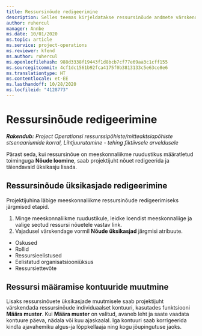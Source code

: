 ```yaml
---
title: Ressursinõude redigeerimine
description: Selles teemas kirjeldatakse ressursinõude andmete värskendamist.
author: ruhercul
manager: Annbe
ms.date: 10/01/2020
ms.topic: article
ms.service: project-operations
ms.reviewer: kfend
ms.author: ruhercul
ms.openlocfilehash: 988d3338f19443f1d8bcb7cf77e69aa3c1cff155
ms.sourcegitcommit: 4cf1dc1561b92fca4175f0b3813133c5e63ce8e6
ms.translationtype: HT
ms.contentlocale: et-EE
ms.lasthandoff: 10/28/2020
ms.locfileid: "4128773"
---
```

# <a name="edit-a-resource-requirement"></a>Ressursinõude redigeerimine

_**Rakendub:** Project Operationsi ressurssipõhiste/mitteaktsiapõhiste stsenaariumide korral,  Lihtjuurutamine - tehing fiktiivsele arveldusele_

Pärast seda, kui ressursinõue on meeskonnaliikme ruudustikus määratletud toiminguga **Nõude loomine**, saab projektijuht nõuet redigeerida ja täiendavaid üksikasju lisada.

## <a name="edit-resource-requirement-details"></a>Ressursinõude üksikasjade redigeerimine

Projektijuhina läbige meeskonnaliikme ressursinõude redigeerimiseks järgmised etapid.

1. Minge meeskonnaliikme ruudustikule, leidke loendist meeskonnaliige ja valige seotud ressursi nõuetele vastav link.
2. Vajadusel värskendage vormil **Nõude üksikasjad** järgmisi atribuute.

- Oskused
- Rollid
- Ressursieelistused
- Eelistatud organisatsiooniüksus
- Ressursiettevõte

## <a name="edit-resource-assignment-contours"></a>Ressursi määramise kontuuride muutmine

Lisaks ressursinõuete üksikasjade muutmisele saab projektijuht värskendada ressursinõude individuaalset kontuuri, kasutades funktsiooni **Määra muster**. Kui **Määra muster** on valitud, avaneb leht ja saate vaadata kontuure päeva, nädala või kuu ajaskaalal. Iga kontuuri saab korrigeerida kindla ajavahemiku algus-ja lõppkellaaja ning kogu jõupingutuse jaoks.